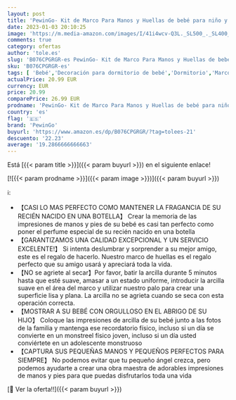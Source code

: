 ```yaml
---
layout: post
title: 'PewinGo- Kit de Marco Para Manos y Huellas de bebé para niño y niña - marcos de arcilla y madera - No se agrieta al secar'
date: 2023-01-03 20:10:25
image: 'https://m.media-amazon.com/images/I/41i4wcv-Q3L._SL500_._SL400_.jpg'
comments: true
category: ofertas
author: 'tole.es'
slug: 'B076CPGRGR-es PewinGo- Kit de Marco Para Manos y Huellas de bebé para...'
sku: 'B076CPGRGR-es'
tags: [ 'Bebé','Decoración para dormitorio de bebé','Dormitorio','Marcos de fotos para bebé','bebé','pewingo','🇪🇸', ]
actualPrice: 20.99 EUR
currency: EUR
price: 20.99
comparePrice: 26.99 EUR
prodname: 'PewinGo- Kit de Marco Para Manos y Huellas de bebé para niño y niña - marcos de arcilla y madera - No se agrieta al secar'
country: 'es'
flag: '🇪🇸'
brand: 'PewinGo'
buyurl: 'https://www.amazon.es/dp/B076CPGRGR/?tag=tolees-21'
descuento: '22.23'
average: '19.2866666666663'
---
```


Está [{{< param title >}}]({{< param buyurl >}}) en el siguiente enlace!

[![{{< param prodname >}}]({{< param image >}})]({{< param buyurl >}})

ℹ️:

- 【CASI LO MAS PERFECTO COMO MANTENER LA FRAGANCIA DE SU RECIÉN NACIDO EN UNA BOTELLA】 Crear la memoria de las impresiones de manos y pies de su bebé es casi tan perfecto como poner el perfume especial de su recién nacido en una botella
- 【GARANTIZAMOS UNA CALIDAD EXCEPCIONAL Y UN SERVICIO EXCELENTE!】 Si intenta deslumbrar y sorprender a su mejor amigo, este es el regalo de hacerlo. Nuestro marco de huellas es el regalo perfecto que su amigo usará y apreciará toda la vida.
- 【NO se agriete al secar】Por favor, batir la arcilla durante 5 minutos hasta que esté suave, amasar a un estado uniforme, introducir la arcilla suave en el área del marco y utilizar nuestro palo para crear una superficie lisa y plana. La arcilla no se agrieta cuando se seca con esta operación correcta.
- 【MOSTRAR A SU BEBÉ CON ORGULLOSO EN EL ABRIGO DE SU HIJO】 Coloque las impresiones de arcilla de su bebé junto a las fotos de la familia y mantenga ese recordatorio físico, incluso si un día se convierte en un monstreel físico joven, incluso si un día usted conviértete en un adolescente monstruoso
- 【CAPTURA SUS PEQUEÑAS MANOS Y PEQUEÑOS PERFECTOS PARA SIEMPRE】 No podemos evitar que tu pequeño ángel crezca, pero podemos ayudarte a crear una obra maestra de adorables impresiones de manos y pies para que puedas disfrutarlos toda una vida

[🛒 Ver la oferta!!]({{< param buyurl >}})
